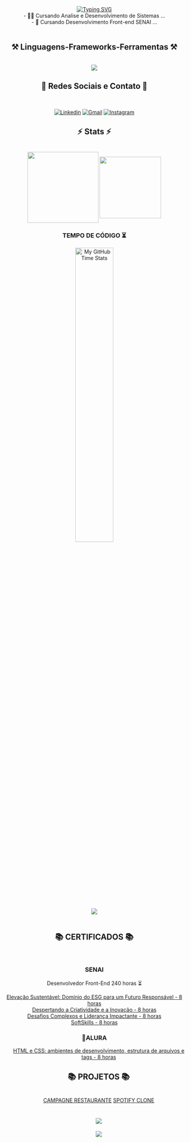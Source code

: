 <div  align="center" >
<a href="https://git.io/typing-svg"><img src="https://readme-typing-svg.herokuapp.com?font=Fira+code&size=35&pause=1000&center=true&random=false&width=500&lines=Ol%C3%A1!%F0%9F%91%8B;Eu+me+chamo+Dannicod+%F0%9F%92%BB" alt="Typing SVG" /></a>
</div>
<div  align="center" >
  - 👨‍💻 Cursando Analise e Desenvolvimento de Sistemas ...
  <br>
- 👾 Cursando Desenvolvimento Front-end SENAI ...
</div></br>
<h2 align="center" >⚒️ Linguagens-Frameworks-Ferramentas ⚒️</h2>
<br>
<div align="center" >
  <img src="https://skillicons.dev/icons?i=javascript,bootstrap,html,css,vscode,github," />
</div>

<div align="center">
<h2 align="center" >
📕 Redes Sociais e Contato 
📕</h2>
<br>

 [![Linkedin](https://img.shields.io/badge/LinkedIn-0077B5?style=for-the-badge&logo=linkedin&logoColor=white)](https://www.linkedin.com/in/danielteixeirabsb/)
  [![Gmail](https://img.shields.io/badge/Gmail-D14836?style=for-the-badge&logo=gmail&logoColor=white)](mailto:eidaniel@outlook.com)
  [![Instagram](https://img.shields.io/badge/Instagram-E4405F?style=for-the-badge&logo=instagram&logoColor=white)](https://www.instagram.com/danielteixeiraz._?igsh=MXRjaXB3dmVmeXMydw=/)




<div align="center">
<h2 align="center" >⚡ Stats ⚡</h2>
<br>

  <img align="center" height="190em" src="https://github-readme-stats.vercel.app/api?username=dannicod&show_icons=true&theme=react&include_all_commits=true&count_private=false"/> 
  <img align="center" height="165em" src="https://github-readme-stats.vercel.app/api/top-langs/?username=dannicod&layout=compact&langs_count=7&theme=react"/>

  <h3>TEMPO DE CÓDIGO ⏳</h3>
   <img align="center" width="45%" src="https://github-readme-stats.vercel.app/api/wakatime?username=dannicod&theme=synthwave&size_weight=0.5&count_weight=0.5&title_color=36F9F6" alt="My GitHub Time Stats" />
</br>

<br>
<div align="center">
  <img src="https://media1.tenor.com/m/qskVmdNQbjMAAAAd/pereira-alex-pereira.gif">

</div>
<br>
<div align="center">
<h2 align="center" >📚 CERTIFICADOS 📚</h2>
<br>
  <h3>SENAI</h3>
      <p> Desenvolvedor Front-End 240 horas ⏳</p>
      <a href="https://github.com/dannicod/Certificados/blob/main/SENAI-DF/Eleva%C3%A7%C3%A3o%20Sustent%C3%A1vel%20Dom%C3%ADnio%20do%20ESG%20para%20um%20Futuro%20Respons%C3%A1vel.pdf">Elevação Sustentável: Domínio do ESG para um Futuro Responsável - 8 horas</a>
      <br>
      <a href="https://github.com/dannicod/Certificados/blob/main/SENAI-DF/Despertando%20a%20Criatividade%20e%20a%20Inova%C3%A7%C3%A3o.pdf">Despertando a Criatividade e a Inovação - 8 horas</a>
      <br>
      <a href="https://github.com/dannicod/Certificados/blob/main/SENAI-DF/Desafios%20Complexos%20e%20Lideran%C3%A7a%20Impactante.pdf">Desafios Complexos e Liderança Impactante - 8 horas</a>
      <br>
      <a href="https://github.com/dannicod/Certificados/blob/main/SENAI-DF/SoftSkills.pdf">SoftSkills - 8 horas</a>
 <h3>🚀ALURA</h3>
  <ul>
    <a href="https://github.com/dannicod/Certificados/blob/main/ALURA/Curso%20HTML%20e%20CSS.pdf">HTML e CSS: ambientes de desenvolvimento, estrutura de arquivos e tags - 8 horas </a>
    <br>
<div align="center">
<h2 align="center" >📚 PROJETOS 📚</h2>
<br>
    <a href="https://dannicod.github.io/CAMPAGNE-RESTAURANTE/index.html"> CAMPAGNE RESTAURANTE</a>
    <a href="https://dannicod.github.io/SPOTIFY-CLONE/index.html"> SPOTIFY CLONE</a>

<h1 align="center">
<img src="https://readme-typing-svg.herokuapp.com/?font=Righteous&size=35&center=true&vCenter=true&width=500&height=70&duration=4000&lines=seja+bem+vindo!;" />
</h1>
<a href="https://github.com/thinkright20"> <img src="https://komarev.com/ghpvc/?username=dannicod&style=for-the-badge&color=brightgreen"> </a>

